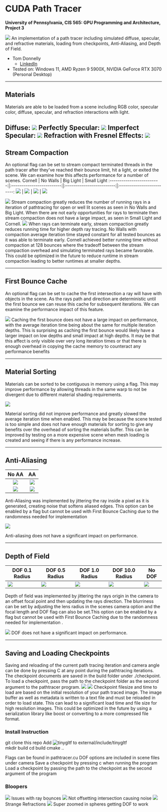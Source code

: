 CUDA Path Tracer
================

**University of Pennsylvania, CIS 565: GPU Programming and Architecture, Project 3**

![](img/cover.png)
An implementation of a path tracer including simulated diffuse, specular, and refractive materials, loading from checkpoints, Anti-Aliasing, and Depth of Field.
* Tom Donnelly
  * [LinkedIn](https://www.linkedin.com/in/the-tom-donnelly/)
* Tested on: Windows 11, AMD Ryzen 9 5900X, NVIDIA GeForce RTX 3070 (Personal Desktop)

---
## Materials
Materials are able to be loaded from a scene including RGB color, specular color, diffuse, specular, and refraction interactions with light.

Diffuse:
![](img/diffuse.png)
Perfectly Specular:
![](img/reflect.png)
Imperfect Specular:
![](img/imperfect.png)
Refraction with Fresnel Effects:
![](img/refract.png)
---

## Stream Compaction
An optional flag can be set to stream compact terminated threads in the path tracer after they've reached their bounce limit, hit a light, or exited the scene. We can examine how this affects performance for a number of scenes. 
Cornell          |  No Walls | Big Light | Small Light
:-------------------------:|:-------------------------:|:-------------------------:|:-------------------------:
![](img/reflect.png)       |  ![](img/no_walls.png) | ![](img/big_light.png) | ![](img/small_light.png)

![](img/compaction_graph1.png)
Stream compaction greatly reduces the number of running rays in a iteration of pathtracing for open or well lit scenes as seen in No Walls and Big Light. When there are not early opportunities for rays to terminate then stream compaction does not have a large impact, as seen in Small Light and Cornell.
![](img/compaction_graph2.png)
When rays can terminate early, stream compaction greatly reduces running time for higher depth ray tracing. No Walls with compaction average iteration time stayed constant for all tested bounces as it was able to terminate early. Cornell achieved better running time without compaction at 128 bounces where the tradeoff between the stream compaction overhead and simulating terminated rays became favorable. This could be optimized in the future to reduce runtime in stream compaction leading to better runtimes at smaller depths. 

---
## First Bounce Cache
An optional flag can be set to cache the first intersection a ray will have with objects in the scene. As the rays path and direction are deterministic until the first bounce we can reuse this cache for subsequent iterations. We can examine the performance impact of this feature.

![](img/Cache_graph.png)
Caching the first bounce does not have a large impact on performance, with the average iteration time being about the same for multiple iteration depths. This is surprising as caching the first bounce would likely have a larger impact on low depths and small impact at high depths. It may be that this affect is only visible over very long iteration times or that there is enough overhead in copying the cache memory to counteract any performance benefits 

---
## Material Sorting
Materials can be sorted to be contiguous in memory using a flag. This may improve performance by allowing threads in the same warp to not be divergent due to different material shading requirements.    

![](img/material_graph.png)

Material sorting did not improve performance and greatly slowed the average iteration time when enabled. This may be because the scene tested is too simple and does not have enough materials for sorting to give any benefits over the overhead of sorting the materials buffer. This can be improved by testing on a more expensive scene when mesh loading is created and seeing if there is any performance increase.

---
## Anti-Aliasing  
| No AA  |  AA  |
|:-------------------------:|:-------------------------:|
|![](img/no_aa.png)   | ![](img/aa.png)  |
| ![](img/zoom_no_aa.png)  | ![](img/zoom_aa.png)  |

Anti-Aliasing was implemented by jittering the ray inside a pixel as it is generated, creating noise that softens aliased edges. This option can be enabled by a flag but cannot be used with First Bounce Caching due to the randomness needed for implementation 

![](img/aa_graph.png)

Anti-aliasing does not have a significant impact on performance. 

---
## Depth of Field


| DOF 0.1 Radius |  DOF 0.5 Radius  | DOF 1.0 Radius | DOF 10.0 Radius | No DOF |
|---	|---	|---	|---	|---	|
|![](img/dof_p1r.png)  | ![](img/dof_p5r.png)  |![](img/dof_1r.png) | ![](img/dof_10r.png)  |   ![](img/no_dof.png)  |

Depth of field was implemented by jittering the rays origin in the camera to an offset focal point and then updating the rays direction. The blurriness can be set by adjusting the lens radius in the scenes camera option and the focal length and DOF flag can also be set.This option can be enabled by a flag but cannot be used with First Bounce Caching due to the randomness needed for implementation .

![](img/dof_graph.png)
DOF does not have a significant impact on performance.

---
## Saving and Loading Checkpoints
Saving and reloading of the current path tracing iteration and camera angle can be done by pressing C at any point during the pathtracing iterations. The checkpoint documents are saved in the build folder under ./checkpoint. To load a checkpoint, pass the path to the checkpoint folder as the second argument to the pathtracer program.
![](img/checkpoint_graph1.png)
![](img/checkpoint_graph2.png)
Checkpoint filesize and time to load are based on the initial resolution of your path traced image. The image buffer as well as metadata is written to a text file and must be reloaded in order to load state. This can lead to a significant load time and file size for high resolution images. This could be optimized in the future by using a serialization library like boost or converting to a more compressed file format. 

### Install Instruction
git clone this repo
Add ![tinygltf](https://github.com/syoyo/tinygltf) to external/include/tinygltf  
mkdir build
cd build
cmake ..

Flags can be found in pathtracer.cu
DOF options are included in scene files under camera
Save a checkpoint by pressing c when running the program
Load a checkpoint by passing the path to the checkpoint as the second argument of the program
### Bloopers
![](img/blooper_1.png)
Issues with ray bounces
![](img/blooper_2.png)
Not offsetting intersection causing noise
![](img/blooper_3.png)
Strange Refractions
![](img/blooper_4.png)
Super zoomed in spheres getting DOF to work
